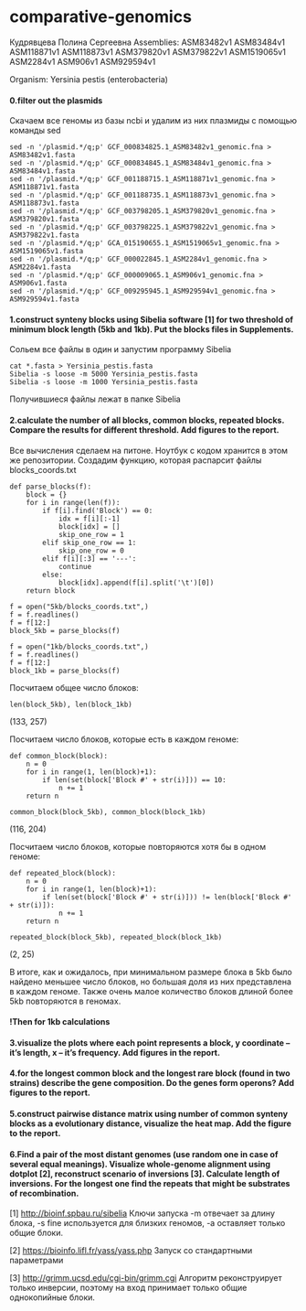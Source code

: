 # comparative-genomics

Кудрявцева Полина Сергеевна	
Assemblies:
ASM83482v1	ASM83484v1	ASM118871v1	ASM118873v1	ASM379820v1	ASM379822v1	ASM1519065v1	ASM2284v1	ASM906v1	ASM929594v1

Organism: Yersinia pestis (enterobacteria)

#### 0.filter out the plasmids
Скачаем все геномы из базы ncbi и удалим из них плазмиды с помощью команды sed
```
sed -n '/plasmid.*/q;p' GCF_000834825.1_ASM83482v1_genomic.fna > ASM83482v1.fasta
sed -n '/plasmid.*/q;p' GCF_000834845.1_ASM83484v1_genomic.fna > ASM83484v1.fasta
sed -n '/plasmid.*/q;p' GCF_001188715.1_ASM118871v1_genomic.fna > ASM118871v1.fasta
sed -n '/plasmid.*/q;p' GCF_001188735.1_ASM118873v1_genomic.fna > ASM118873v1.fasta
sed -n '/plasmid.*/q;p' GCF_003798205.1_ASM379820v1_genomic.fna > ASM379820v1.fasta
sed -n '/plasmid.*/q;p' GCF_003798225.1_ASM379822v1_genomic.fna > ASM379822v1.fasta
sed -n '/plasmid.*/q;p' GCA_015190655.1_ASM1519065v1_genomic.fna > ASM1519065v1.fasta 
sed -n '/plasmid.*/q;p' GCF_000022845.1_ASM2284v1_genomic.fna > ASM2284v1.fasta
sed -n '/plasmid.*/q;p' GCF_000009065.1_ASM906v1_genomic.fna > ASM906v1.fasta
sed -n '/plasmid.*/q;p' GCF_009295945.1_ASM929594v1_genomic.fna > ASM929594v1.fasta
```
#### 1.construct synteny blocks using Sibelia software [1] for two threshold of minimum block length (5kb and 1kb). Put the blocks files in Supplements.
Сольем все файлы в один и запустим программу Sibelia
```
cat *.fasta > Yersinia_pestis.fasta
Sibelia -s loose -m 5000 Yersinia_pestis.fasta
Sibelia -s loose -m 1000 Yersinia_pestis.fasta
```
Получившиеся файлы лежат в папке Sibelia

#### 2.calculate the number of all blocks, common blocks, repeated blocks. Compare the results for different threshold. Add figures to the report. 
Все вычисления сделаем на питоне. Ноутбук с кодом хранится в этом же репозитории.
Создадим функцию, которая распарсит файлы blocks_coords.txt
```
def parse_blocks(f):
    block = {}
    for i in range(len(f)):
        if f[i].find('Block') == 0:
            idx = f[i][:-1]
            block[idx] = []
            skip_one_row = 1
        elif skip_one_row == 1:
            skip_one_row = 0
        elif f[i][:3] == '---':
            continue
        else:
            block[idx].append(f[i].split('\t')[0])
    return block
    
f = open("5kb/blocks_coords.txt",)
f = f.readlines()
f = f[12:]
block_5kb = parse_blocks(f)

f = open("1kb/blocks_coords.txt",)
f = f.readlines()
f = f[12:]
block_1kb = parse_blocks(f)
```

Посчитаем общее число блоков:
```
len(block_5kb), len(block_1kb)
```
(133, 257)

Посчитаем число блоков, которые есть в каждом геноме:
```
def common_block(block):
    n = 0
    for i in range(1, len(block)+1):
        if len(set(block['Block #' + str(i)])) == 10:
            n += 1
    return n

common_block(block_5kb), common_block(block_1kb)
```
(116, 204)

Посчитаем число блоков, которые повторяются хотя бы в одном геноме:
```
def repeated_block(block):
    n = 0
    for i in range(1, len(block)+1):
        if len(set(block['Block #' + str(i)])) != len(block['Block #' + str(i)]):
            n += 1
    return n

repeated_block(block_5kb), repeated_block(block_1kb)
```
(2, 25)

В итоге, как и ожидалось, при минимальном размере блока в 5kb было найдено меньшее число блоков, но большая доля из них представлена в каждом геноме. Также очень малое количество блоков длиной более 5kb повторяются в геномах.

#### !Then for 1kb calculations
#### 3.visualize the plots where each point represents a block, y coordinate – it’s length, x – it’s frequency. Add figures in the report.
#### 4.for the longest common block and the longest rare block (found in two strains) describe the gene composition. Do the genes form operons? Add figures to the report.
#### 5.construct pairwise distance matrix using number of common synteny blocks as a evolutionary distance, visualize the heat map. Add the figure to the report.
#### 6.Find a pair of the most distant genomes (use random one in case of several equal meanings). Visualize whole-genome alignment using dotplot [2], reconstruct scenario of inversions [3]. Calculate length of inversions. For the longest one find the repeats that might be substrates of recombination.

[1] http://bioinf.spbau.ru/sibelia
Ключи запуска
-m отвечает за длину блока,
-s fine используется для близких геномов,
-a оставляет только общие блоки.

[2] https://bioinfo.lifl.fr/yass/yass.php
Запуск со стандартными параметрами

[3] http://grimm.ucsd.edu/cgi-bin/grimm.cgi
Алгоритм реконструирует только инверсии, поэтому на вход принимает только общие однокопийные блоки.
